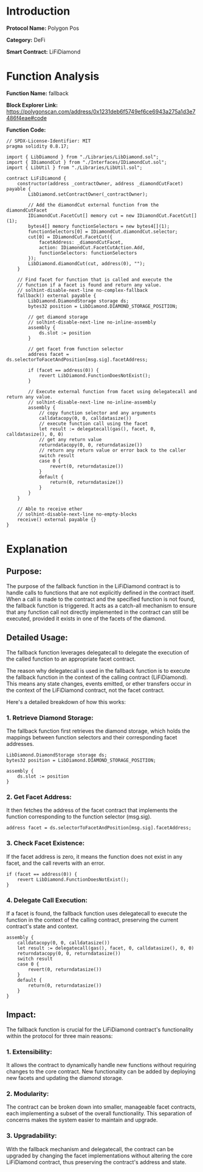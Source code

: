 # Introduction

**Protocol Name:** Polygon Pos

**Category:** DeFi

**Smart Contract:** LiFiDiamond

# Function Analysis

**Function Name:** fallback

**Block Explorer Link:** https://polygonscan.com/address/0x1231deb6f5749ef6ce6943a275a1d3e7486f4eae#code

**Function Code:** 

```
// SPDX-License-Identifier: MIT
pragma solidity 0.8.17;

import { LibDiamond } from "./Libraries/LibDiamond.sol";
import { IDiamondCut } from "./Interfaces/IDiamondCut.sol";
import { LibUtil } from "./Libraries/LibUtil.sol";

contract LiFiDiamond {
    constructor(address _contractOwner, address _diamondCutFacet) payable {
        LibDiamond.setContractOwner(_contractOwner);

        // Add the diamondCut external function from the diamondCutFacet
        IDiamondCut.FacetCut[] memory cut = new IDiamondCut.FacetCut[](1);
        bytes4[] memory functionSelectors = new bytes4[](1);
        functionSelectors[0] = IDiamondCut.diamondCut.selector;
        cut[0] = IDiamondCut.FacetCut({
            facetAddress: _diamondCutFacet,
            action: IDiamondCut.FacetCutAction.Add,
            functionSelectors: functionSelectors
        });
        LibDiamond.diamondCut(cut, address(0), "");
    }

    // Find facet for function that is called and execute the
    // function if a facet is found and return any value.
    // solhint-disable-next-line no-complex-fallback
    fallback() external payable {
        LibDiamond.DiamondStorage storage ds;
        bytes32 position = LibDiamond.DIAMOND_STORAGE_POSITION;

        // get diamond storage
        // solhint-disable-next-line no-inline-assembly
        assembly {
            ds.slot := position
        }

        // get facet from function selector
        address facet = ds.selectorToFacetAndPosition[msg.sig].facetAddress;

        if (facet == address(0)) {
            revert LibDiamond.FunctionDoesNotExist();
        }

        // Execute external function from facet using delegatecall and return any value.
        // solhint-disable-next-line no-inline-assembly
        assembly {
            // copy function selector and any arguments
            calldatacopy(0, 0, calldatasize())
            // execute function call using the facet
            let result := delegatecall(gas(), facet, 0, calldatasize(), 0, 0)
            // get any return value
            returndatacopy(0, 0, returndatasize())
            // return any return value or error back to the caller
            switch result
            case 0 {
                revert(0, returndatasize())
            }
            default {
                return(0, returndatasize())
            }
        }
    }

    // Able to receive ether
    // solhint-disable-next-line no-empty-blocks
    receive() external payable {}
}

```

# Explanation

## **Purpose:**
The purpose of the fallback function in the LiFiDiamond contract is to handle calls to functions that are not explicitly defined in the contract itself. When a call is made to the contract and the specified function is not found, the fallback function is triggered. It acts as a catch-all mechanism to ensure that any function call not directly implemented in the contract can still be executed, provided it exists in one of the facets of the diamond.

## **Detailed Usage:**
The fallback function leverages delegatecall to delegate the execution of the called function to an appropriate facet contract.

The reason why delegatecall is used in the fallback function is to execute the fallback function in the context of the calling contract (LiFiDiamond). This means any state changes, events emitted, or ether transfers occur in the context of the LiFiDiamond contract, not the facet contract.

Here's a detailed breakdown of how this works:

### **1. Retrieve Diamond Storage:** 
The fallback function first retrieves the diamond storage, which holds the mappings between function selectors and their corresponding facet addresses.

```
LibDiamond.DiamondStorage storage ds;
bytes32 position = LibDiamond.DIAMOND_STORAGE_POSITION;

assembly {
    ds.slot := position
}
```
### **2. Get Facet Address:** 
It then fetches the address of the facet contract that implements the function corresponding to the function selector (msg.sig).

```
address facet = ds.selectorToFacetAndPosition[msg.sig].facetAddress;
```

### 3. **Check Facet Existence:** 
If the facet address is zero, it means the function does not exist in any facet, and the call reverts with an error.

```
if (facet == address(0)) {
    revert LibDiamond.FunctionDoesNotExist();
}
```

### 4. **Delegate Call Execution:** 
If a facet is found, the fallback function uses delegatecall to execute the function in the context of the calling contract, preserving the current contract's state and context.

```
assembly {
    calldatacopy(0, 0, calldatasize())
    let result := delegatecall(gas(), facet, 0, calldatasize(), 0, 0)
    returndatacopy(0, 0, returndatasize())
    switch result
    case 0 {
        revert(0, returndatasize())
    }
    default {
        return(0, returndatasize())
    }
}
```

## **Impact:**

The fallback function is crucial for the LiFiDiamond contract's functionality within the protocol for three main reasons:

### **1. Extensibility:** 
It allows the contract to dynamically handle new functions without requiring changes to the core contract. New functionality can be added by deploying new facets and updating the diamond storage.

### **2. Modularity:** 
The contract can be broken down into smaller, manageable facet contracts, each implementing a subset of the overall functionality. This separation of concerns makes the system easier to maintain and upgrade.

### **3. Upgradability:** 
With the fallback mechanism and delegatecall, the contract can be upgraded by changing the facet implementations without altering the core LiFiDiamond contract, thus preserving the contract's address and state.

